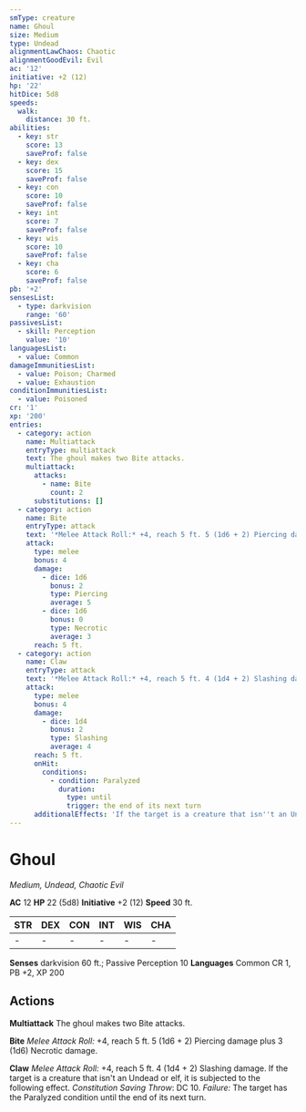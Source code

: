 ```yaml
---
smType: creature
name: Ghoul
size: Medium
type: Undead
alignmentLawChaos: Chaotic
alignmentGoodEvil: Evil
ac: '12'
initiative: +2 (12)
hp: '22'
hitDice: 5d8
speeds:
  walk:
    distance: 30 ft.
abilities:
  - key: str
    score: 13
    saveProf: false
  - key: dex
    score: 15
    saveProf: false
  - key: con
    score: 10
    saveProf: false
  - key: int
    score: 7
    saveProf: false
  - key: wis
    score: 10
    saveProf: false
  - key: cha
    score: 6
    saveProf: false
pb: '+2'
sensesList:
  - type: darkvision
    range: '60'
passivesList:
  - skill: Perception
    value: '10'
languagesList:
  - value: Common
damageImmunitiesList:
  - value: Poison; Charmed
  - value: Exhaustion
conditionImmunitiesList:
  - value: Poisoned
cr: '1'
xp: '200'
entries:
  - category: action
    name: Multiattack
    entryType: multiattack
    text: The ghoul makes two Bite attacks.
    multiattack:
      attacks:
        - name: Bite
          count: 2
      substitutions: []
  - category: action
    name: Bite
    entryType: attack
    text: '*Melee Attack Roll:* +4, reach 5 ft. 5 (1d6 + 2) Piercing damage plus 3 (1d6) Necrotic damage.'
    attack:
      type: melee
      bonus: 4
      damage:
        - dice: 1d6
          bonus: 2
          type: Piercing
          average: 5
        - dice: 1d6
          bonus: 0
          type: Necrotic
          average: 3
      reach: 5 ft.
  - category: action
    name: Claw
    entryType: attack
    text: '*Melee Attack Roll:* +4, reach 5 ft. 4 (1d4 + 2) Slashing damage. If the target is a creature that isn''t an Undead or elf, it is subjected to the following effect. *Constitution Saving Throw*: DC 10. *Failure:*  The target has the Paralyzed condition until the end of its next turn.'
    attack:
      type: melee
      bonus: 4
      damage:
        - dice: 1d4
          bonus: 2
          type: Slashing
          average: 4
      reach: 5 ft.
      onHit:
        conditions:
          - condition: Paralyzed
            duration:
              type: until
              trigger: the end of its next turn
      additionalEffects: 'If the target is a creature that isn''t an Undead or elf, it is subjected to the following effect. *Constitution Saving Throw*: DC 10. *Failure:*  The target has the Paralyzed condition until the end of its next turn.'
---
```


# Ghoul
*Medium, Undead, Chaotic Evil*

**AC** 12
**HP** 22 (5d8)
**Initiative** +2 (12)
**Speed** 30 ft.

| STR | DEX | CON | INT | WIS | CHA |
| --- | --- | --- | --- | --- | --- |
| - | - | - | - | - | - |

**Senses** darkvision 60 ft.; Passive Perception 10
**Languages** Common
CR 1, PB +2, XP 200

## Actions

**Multiattack**
The ghoul makes two Bite attacks.

**Bite**
*Melee Attack Roll:* +4, reach 5 ft. 5 (1d6 + 2) Piercing damage plus 3 (1d6) Necrotic damage.

**Claw**
*Melee Attack Roll:* +4, reach 5 ft. 4 (1d4 + 2) Slashing damage. If the target is a creature that isn't an Undead or elf, it is subjected to the following effect. *Constitution Saving Throw*: DC 10. *Failure:*  The target has the Paralyzed condition until the end of its next turn.
